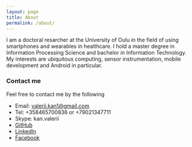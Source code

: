```yaml
---
layout: page
title: About
permalink: /about/
---
```


I am a doctoral resarcher at the University of Oulu in the field of using smartphones and wearables in healthcare. I hold a master degree in Information Processing Science and bachelor in Information Technology. My interests are ubiquitous computing, sensor instrumentation, mobile development and Android in particular.

### Contact me

Feel free to contact me by the following
* Email: [valerii.kan1@gmail.com](mailto:valerii.kan1@gmail.com)
* Tel: +358465700836 or +79021347711
* Skype: kan.valerii
* [GitHub](https://github.com/valeriikan)
* [LinkedIn](https://www.linkedin.com/in/valeriikan)
* [Facebook](https://www.facebook.com/valeriikan)

